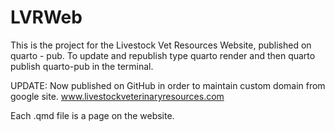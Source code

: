 # LVRWeb
This is the project for the Livestock Vet Resources Website, published on quarto - pub.
To update and republish type quarto render and then quarto publish quarto-pub in the terminal.

UPDATE: Now published on GitHub in order to maintain custom domain from google site. www.livestockveterinaryresources.com

Each .qmd file is a page on the website. 
